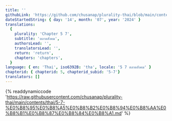 ```yaml
---
title: ''
githubLink: 'https://github.com/chusanap/plurality-thai/blob/main/contents/thai/5-7-%E0%B8%95%E0%B8%A5%E0%B8%B2%E0%B8%94%E0%B8%AA%E0%B8%B1%E0%B8%87%E0%B8%84%E0%B8%A1.md'
dateStartedString: { day: '14', month: '07', year: '2024' }
translations:
  {
    plurality: 'Chapter 5 7',
    subtitle: 'ตลาดสังคม',
    authorsLead: '',
    translatorsLead: '',
    return: 'return',
    chapters: 'chapters',
  }
language: { en: 'Thai', iso6392B: 'tha', locale: '5 7 ตลาดสังคม' }
chapterid: { chapterid: 5, chapterid_subid: '5-7'}
translators: []
---
```

{% readdynamiccode 'https://raw.githubusercontent.com/chusanap/plurality-thai/main/contents/thai/5-7-%E0%B8%95%E0%B8%A5%E0%B8%B2%E0%B8%94%E0%B8%AA%E0%B8%B1%E0%B8%87%E0%B8%84%E0%B8%A1.md' %}